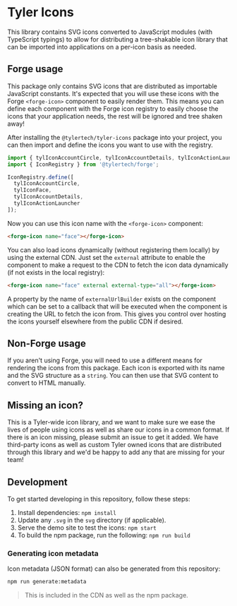 # Tyler Icons

This library contains SVG icons converted to JavaScript modules (with TypeScript typings) to allow for distributing a tree-shakable
icon library that can be imported into applications on a per-icon basis as needed.

## Forge usage

This package only contains SVG icons that are distributed as importable JavaScript constants. It's expected that you will use these
icons with the Forge `<forge-icon>` component to easily render them. This means you can define each component with the Forge icon registry
to easily choose the icons that your application needs, the rest will be ignored and tree shaken away!

After installing the `@tylertech/tyler-icons` package into your project, you can then import and define the icons you want to use with
the registry.

```ts
import { tylIconAccountCircle, tylIconAccountDetails, tylIconActionLauncher } from '@tylertech/tyler-icons';
import { IconRegistry } from '@tylertech/forge';

IconRegistry.define([
  tylIconAccountCircle,
  tylIconFace,
  tylIconAccountDetails,
  tylIconActionLauncher
]);
```

 Now you can use this icon name with the `<forge-icon>` component:

 ```html
 <forge-icon name="face"></forge-icon>
 ```

 You can also load icons dynamically (without registering them locally) by using the external CDN. Just set the `external` attribute to enable the component to make a request to the CDN to fetch the icon data dynamically (if not exists in the local registry):

 ```html
 <forge-icon name="face" external external-type="all"></forge-icon>
 ```
 
 A property by the name of `externalUrlBuilder` exists on the component which can be set to a callback that will be executed when the component is creating the URL to fetch the icon from. This gives you control over hosting the icons yourself elsewhere from the public CDN if desired.

## Non-Forge usage

If you aren't using Forge, you will need to use a different means for rendering the icons from this package. Each icon is exported with its
name and the SVG structure as a `string`. You can then use that SVG content to convert to HTML manually.

## Missing an icon?

This is a Tyler-wide icon library, and we want to make sure we ease the lives of people using icons as well as share our icons in a common
format. If there is an icon missing, please submit an issue to get it added. We have third-party icons as well as custom Tyler owned icons
that are distributed through this library and we'd be happy to add any that are missing for your team!

## Development

To get started developing in this repository, follow these steps:

1. Install dependencies: `npm install`
2. Update any `.svg` in the `svg` directory (if applicable).
3. Serve the demo site to test the icons: `npm start`
4. To build the npm package, run the following: `npm run build`

### Generating icon metadata

Icon metadata (JSON format) can also be generated from this repository:

```bash
npm run generate:metadata
```

> This is included in the CDN as well as the npm package.

